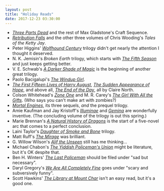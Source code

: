 ```yaml
---
layout: post
title: "Holiday Reads"
date: 2017-12-23 03:30:00
---
```


- *[Three Parts Dead](https://www.amazon.com/Three-Parts-Dead-Craft-Sequence/dp/0765333112/)*
  and the rest of Max Gladstone's Craft Sequence.
- *[Retribution Falls](https://www.amazon.com/Retribution-Falls-Chris-Wooding/dp/0345522516/)*
  and the other three volumes of Chris Wooding's *Tales of the Ketty Jay*.
- Peter Higgins' *[Wolfhound Century](https://www.amazon.com/Wolfhound-Century-Peter-Higgins/dp/031621969X/)* trilogy
  didn't get nearly the attention I thought it deserved.
- N. K. Jemisin's *Broken Earth* trilogy,
  which starts with *[The Fifth Season](https://www.amazon.com/Fifth-Season-Broken-Earth/dp/0316229296/)*
  and just keeps getting better.
- V. E. Schwab's *[A Darker Shade of Magic](https://www.amazon.com/Darker-Shade-Magic-Novel-Shades/dp/0765376466/)*
  is the beginning of another great trilogy.
- Paolo Bacigalupi's *[The Windup Girl](https://www.amazon.com/Windup-Girl-Paolo-Bacigalupi/dp/1597808210/)*.
- *[The First Fifteen Lives of Harry August](https://www.amazon.com/First-Fifteen-Lives-Harry-August/dp/0316399620/)*,
  *[The Sudden Appearance of Hope](https://www.amazon.com/Sudden-Appearance-Hope-Claire-North/dp/0316335967/)*,
  and above all, *[The End of the Day](https://www.amazon.com/End-Day-Claire-North/dp/031631675X/)*,
  all by Claire North.
- Colson Whitehead's *[Zone One](https://www.amazon.com/Zone-One-Colson-Whitehead/dp/0307455173/)*
  and M. R. Carey's *[The Girl With All the Gifts](https://www.amazon.com/Girl-All-Gifts-M-Carey/dp/0316334758/)*.
  (Who says you can't make art with zombies?)
- *[Mortal Engines](https://www.amazon.com/Mortal-Engines-1/dp/1338201123/)*, its three sequels,
  *and* the prequel trilogy.
- Amie Kaufman and Jay Kristoff's *[Illuminae](https://www.amazon.com/Illuminae-Files-Amie-Kaufman/dp/0553499149/)*
  and *[Gemina](https://www.amazon.com/Gemina-Illuminae-Files-Amie-Kaufman/dp/0553499181/)*
  are wonderfully inventive.
  (The concluding volume of the trilogy is out this spring.)
- Marie Brennan's *[A Natural History of Dragons](https://www.amazon.com/Natural-History-Dragons-Memoir-Memoirs/dp/0765375079/)*
  is the start of a five-novel arc that comes to a perfect conclusion.
- Laini Taylor's *[Daughter of Smoke and Bone](https://www.amazon.com/Daughter-Smoke-Bone/dp/031613399X/)* trilogy.
- Matt Ruff's *[The Mirage](https://www.amazon.com/Mirage-Novel-Matt-Ruff/dp/0061976237/)* was brilliant.
- G. Willow Wilson's *[Alif the Unseen](https://www.amazon.com/Alif-Unseen-G-Willow-Wilson/dp/0802121225/)*
  still has me thinking…
- Michael Chabon's *[The Yiddish Policeman's Union](https://www.amazon.com/Yiddish-Policemens-Union-Novel-P-S/dp/0007149832/)*
  might be literature, but it's OK despite that.
- Ben H. Winters' *[The Last Policeman](https://www.amazon.com/Last-Policeman-Novel-Trilogy/dp/1594746745/)*
  should be filed under "sad but necessary".
- Daryl Gregory's *[We Are All Completely Fine](https://www.amazon.com/We-Are-All-Completely-Fine/dp/1616961716/)*
  goes under "scary and subversively funny".
- Scott Hawkins' *[The Library at Mount Char](https://www.amazon.com/Library-at-Mount-Char/dp/0553418629/)*
  isn't an easy read, but it's a good one.
